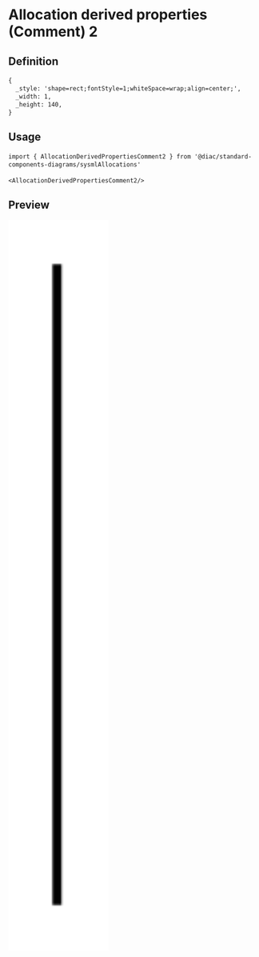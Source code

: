 # Allocation derived properties (Comment) 2

## Definition

```
{
  _style: 'shape=rect;fontStyle=1;whiteSpace=wrap;align=center;',
  _width: 1,
  _height: 140,
}
```

## Usage

```
import { AllocationDerivedPropertiesComment2 } from '@diac/standard-components-diagrams/sysmlAllocations'

<AllocationDerivedPropertiesComment2/>
```

## Preview

<img src="./allocation-derived-properties-comment-2.png" width="200"/>
